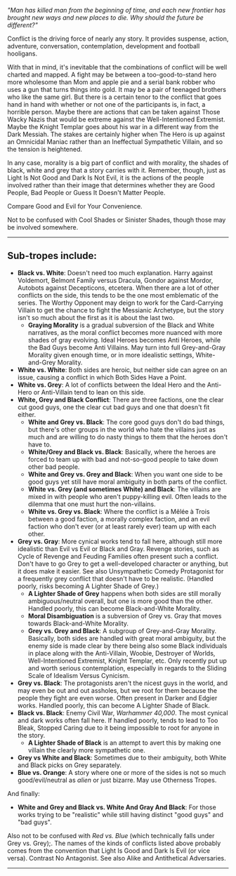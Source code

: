_"Man has killed man from the beginning of time, and each new frontier has brought new ways and new places to die. Why should the future be different?"_

Conflict is the driving force of nearly any story. It provides suspense, action, adventure, conversation, contemplation, development and football hooligans.

With that in mind, it's inevitable that the combinations of conflict will be well charted and mapped. A fight may be between a too-good-to-stand hero more wholesome than Mom and apple pie and a serial bank robber who uses a gun that turns things into gold. It may be a pair of teenaged brothers who like the same girl. But there is a certain tenor to the conflict that goes hand in hand with whether or not one of the participants is, in fact, a horrible person. Maybe there are actions that can be taken against Those Wacky Nazis that would be extreme against the Well-Intentioned Extremist. Maybe the Knight Templar goes about his war in a different way from the Dark Messiah. The stakes are certainly higher when The Hero is up against an Omnicidal Maniac rather than an Ineffectual Sympathetic Villain, and so the tension is heightened.

In any case, morality is a big part of conflict and with morality, the shades of black, white and grey that a story carries with it. Remember, though, just as Light Is Not Good and Dark Is Not Evil, it is the actions of the people involved rather than their image that determines whether they are Good People, Bad People or Guess It Doesn't Matter People.

Compare Good and Evil for Your Convenience.

Not to be confused with Cool Shades or Sinister Shades, though those may be involved somewhere.

___

## Sub-tropes include:

-   **Black vs. White**: Doesn't need too much explanation. Harry against Voldemort, Belmont Family versus Dracula, Gondor against Mordor, Autobots against Decepticons, etcetera. When there are a lot of other conflicts on the side, this tends to be the one most emblematic of the series. The Worthy Opponent may deign to work for the Card-Carrying Villain to get the chance to fight the Messianic Archetype, but the story isn't so much about the first as it is about the last two.
    -   **Graying Morality** is a gradual subversion of the Black and White narratives, as the moral conflict becomes more nuanced with more shades of gray evolving. Ideal Heroes becomes Anti Heroes, while the Bad Guys become Anti Villains. May turn into full Grey-and-Gray Morality given enough time, or in more idealistic settings, White-and-Grey Morality.
-   **White vs. White**: Both sides are heroic, but neither side can agree on an issue, causing a conflict in which Both Sides Have a Point.
-   **White vs. Grey**: A lot of conflicts between the Ideal Hero and the Anti-Hero or Anti-Villain tend to lean on this side.
-   **White, Grey and Black Conflict**: There are three factions, one the clear cut good guys, one the clear cut bad guys and one that doesn't fit either.
    -   **White and Grey vs. Black**: The core good guys don't do bad things, but there's other groups in the world who hate the villains just as much and are willing to do nasty things to them that the heroes don't have to.
    -   **White/Grey and Black vs. Black**: Basically, where the heroes are forced to team up with bad and not-so-good people to take down other bad people.
    -   **White and Grey vs. Grey and Black**: When you want one side to be good guys yet still have moral ambiguity in both parts of the conflict.
    -   **White vs. Grey (and sometimes White) and Black**: The villains are mixed in with people who aren't puppy-killing evil. Often leads to the dilemma that one must hurt the non-villains.
    -   **White vs. Grey vs. Black**: Where the conflict is a Mêlée à Trois between a good faction, a morally complex faction, and an evil faction who don't ever (or at least rarely ever) team up with each other.
-   **Grey vs. Gray**: More cynical works tend to fall here, although still more idealistic than Evil vs Evil or Black and Gray. Revenge stories, such as Cycle of Revenge and Feuding Families often present such a conflict. Don't have to go Grey to get a well-developed character or anything, but it does make it easier. See also Unsympathetic Comedy Protagonist for a frequently grey conflict that doesn't have to be realistic. (Handled poorly, risks becoming A Lighter Shade of Grey.)
    -   **A Lighter Shade of Grey** happens when both sides are still morally ambiguous/neutral overall, but one is more good than the other. Handled poorly, this can become Black-and-White Morality.
    -   **Moral Disambiguation** is a subversion of Grey vs. Gray that moves towards Black-and-White Morality.
    -   **Grey vs. Grey and Black**: A subgroup of Grey-and-Gray Morality. Basically, both sides are handled with great moral ambiguity, but the enemy side is made clear by there being also some Black individuals in place along with the Anti-Villain, Woobie, Destroyer of Worlds, Well-Intentioned Extremist, Knight Templar, etc. Only recently put up and worth serious contemplation, especially in regards to the Sliding Scale of Idealism Versus Cynicism.
-   **Grey vs. Black**: The protagonists aren't the nicest guys in the world, and may even be out and out assholes, but we root for them because the people they fight are even worse. Often present in Darker and Edgier works. Handled poorly, this can become A Lighter Shade of Black.
-   **Black vs. Black**: Enemy Civil War, _Warhammer 40,000_. The most cynical and dark works often fall here. If handled poorly, tends to lead to Too Bleak, Stopped Caring due to it being impossible to root for anyone in the story.
    -   **A Lighter Shade of Black** is an attempt to avert this by making one villain the clearly more sympathetic one.
-   **Grey vs White and Black**: Sometimes due to their ambiguity, both White and Black picks on Grey separately.
-   **Blue vs. Orange**: A story where one or more of the sides is not so much good/evil/neutral as _alien_ or just bizarre. May use Otherness Tropes.

And finally:

-   **White and Grey and Black vs. White And Gray And Black**: For those works trying to be "realistic" while still having distinct "good guys" and "bad guys".

Also not to be confused with _Red vs. Blue_ (which technically falls under Grey vs. Grey);. The names of the kinds of conflicts listed above probably comes from the convention that Light Is Good and Dark Is Evil (or vice versa). Contrast No Antagonist. See also Alike and Antithetical Adversaries.

___